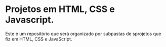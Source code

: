 # Projetos em HTML, CSS e Javascript.
Este é um repositório que será organizado por subpastas de sprojetos que fiz em HTML, CSS e JavaScript.
